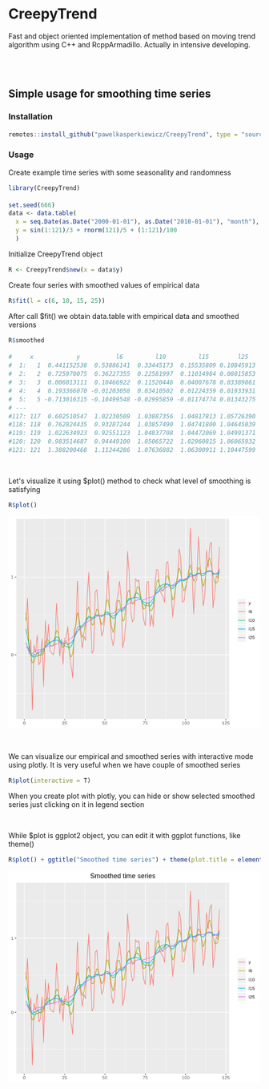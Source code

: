 # CreepyTrend

Fast and object oriented implementation of method based on moving trend algorithm using C++ and RcppArmadillo.
Actually in intensive developing.

<br><br>

## Simple usage for smoothing time series

### Installation

``` r
remotes::install_github("pawelkasperkiewicz/CreepyTrend", type = "source", dependencies = T)
```

### Usage

Create example time series with some seasonality and randomness

``` r
library(CreepyTrend)

set.seed(666)
data <- data.table(
  x = seq.Date(as.Date("2000-01-01"), as.Date("2010-01-01"), "month"),
  y = sin(1:121)/3 + rnorm(121)/5 + (1:121)/100
  )
```

Initialize CreepyTrend object

``` r
R <- CreepyTrend$new(x = data$y)
```

Create four series with smoothed values of empirical data

``` r
R$fit(l = c(6, 10, 15, 25))
```

After call $fit() we obtain data.table with empirical data and smoothed versions

``` r
R$smoothed

#     x            y          l6         l10         l15        l25
#  1:   1  0.441152538  0.53886141  0.33445173  0.15535809 0.10845913
#  2:   2  0.725970075  0.36227355  0.22581997  0.11014984 0.08015853
#  3:   3  0.006013111  0.10466922  0.11520446  0.04007678 0.03389861
#  4:   4  0.193366070 -0.01203058  0.03410502  0.01224359 0.01933931
#  5:   5 -0.713016315 -0.10499548 -0.02995859 -0.01174774 0.01343275
# ---                                                                
#117: 117  0.602510547  1.02230509  1.03887356  1.04817813 1.05726390
#118: 118  0.762824435  0.93287244  1.03857490  1.04741800 1.04645039
#119: 119  1.022634923  0.92551123  1.04837708  1.04472069 1.04991371
#120: 120  0.983514687  0.94449100  1.05065722  1.02960815 1.06065932
#121: 121  1.388200468  1.11244286  1.07636802  1.06300911 1.10447599
```

<br>

Let's visualize it using $plot() method to check what level of smoothing is satisfying

``` r
R$plot()
```

![](Smoothed.png)

<br>

We can visualize our empirical and smoothed series with interactive mode using plotly. It is very useful when we have couple of smoothed series

``` r
R$plot(interactive = T)
```

When you create plot with plotly, you can hide or show selected smoothed series just clicking on it in legend section

<br>

While $plot is ggplot2 object, you can edit it with ggplot functions, like theme()

``` r
R$plot() + ggtitle("Smoothed time series") + theme(plot.title = element_text(hjust = 0.5))
```
![](Smoothed2.png)

